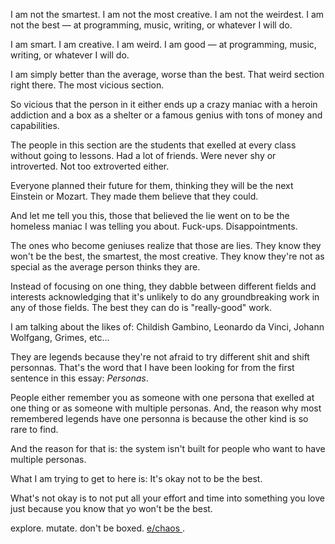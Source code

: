 I am not the smartest. I am not the most creative. I am not the weirdest. I am not the best — at programming, music, writing, or whatever I will do.

I am smart. I am creative. I am weird. I am good — at programming, music, writing, or whatever I will do.

I am simply better than the average, worse than the best. That weird section right there. The most vicious section. 

So vicious that the person in it either ends up a crazy maniac with a heroin addiction and a box as a shelter or a famous genius with tons of money and capabilities.

The people in this section are the students that exelled at every class without going to lessons. Had a lot of friends. Were never shy or introverted. Not too extroverted either. 

Everyone planned their future for them, thinking they will be the next Einstein or Mozart. They made them believe that they could. 

And let me tell you this, those that believed the lie went on to be the homeless maniac I was telling you about. Fuck-ups. Disappointments.

The ones who become geniuses realize that those are lies. They know they won't be the best, the smartest, the most creative. They know they're not as special as the average person thinks they are.

Instead of focusing on one thing, they dabble between different fields and interests acknowledging that it's unlikely to do any groundbreaking work in any of those fields. The best they can do is "really-good" work.

I am talking about the likes of: Childish Gambino, Leonardo da Vinci, Johann Wolfgang, Grimes, etc...

They are legends because they're not afraid to try different shit and shift personnas. That's the word that I have been looking for from the first sentence in this essay: <em>Personas</em>.

People either remember you as someone with one persona that exelled at one thing or as someone with multiple personas. And, the reason why most remembered legends have one personna is because the other kind is so rare to find.

And the reason for that is: the system isn't built for people who want to have multiple personas.

What I am trying to get to here is: It's okay not to be the best.

What's not okay is to not put all your effort and time into something you love just because you know that yo won't be the best.

explore. mutate. don't be boxed. <a href="https://echaostemple.github.io/bible"> e/chaos </a>.

<style> body {font-size: 'Lucida Console', monospace;}</style>